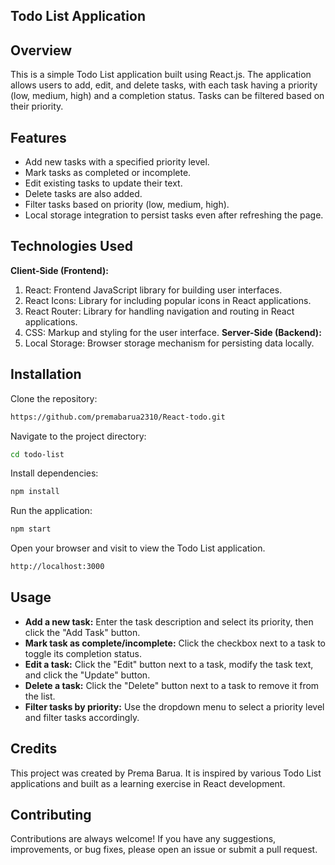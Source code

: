 
## Todo List Application


## Overview

This is a simple Todo List application built using React.js. The application allows users to add, edit, and delete tasks, with each task having a priority (low, medium, high) and a completion status. Tasks can be filtered based on their priority.


## Features

- Add new tasks with a specified priority level.
- Mark tasks as completed or incomplete.
- Edit existing tasks to update their text.
- Delete tasks are also added.
- Filter tasks based on priority (low, medium, high).
- Local storage integration to persist tasks even after refreshing the page.


## Technologies Used

**Client-Side (Frontend):** 
1. React: Frontend JavaScript library for building user interfaces.
2. React Icons: Library for including popular icons in React applications.
3. React Router: Library for handling navigation and routing in React applications.
4. CSS: Markup and styling for the user interface.
**Server-Side (Backend):** 
1. Local Storage: Browser storage mechanism for persisting data locally.


## Installation

Clone the repository:

```bash
https://github.com/premabarua2310/React-todo.git
```
Navigate to the project directory:

```bash
cd todo-list
```
Install dependencies:

```bash
npm install
```
Run the application:

```bash
npm start
```
Open your browser and visit to view the Todo List application.

```bash
http://localhost:3000 
```


## Usage

- **Add a new task:** Enter the task description and select its priority, then click the "Add Task" button.
- **Mark task as complete/incomplete:** Click the checkbox next to a task to toggle its completion status.
- **Edit a task:** Click the "Edit" button next to a task, modify the task text, and click the "Update" button.
- **Delete a task:** Click the "Delete" button next to a task to remove it from the list.
- **Filter tasks by priority:** Use the dropdown menu to select a priority level and filter tasks accordingly.


## Credits

This project was created by Prema Barua. It is inspired by various Todo List applications and built as a learning exercise in React development.


## Contributing

Contributions are always welcome!
If you have any suggestions, improvements, or bug fixes, please open an issue or submit a pull request.
